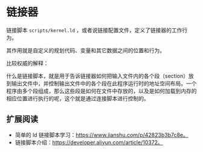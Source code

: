# 链接器

链接脚本 `scripts/kernel.ld` ，或者说链接配置文件，定义了链接器的工作行为。

其作用就是自定义的规划代码、变量和其它数据之间的位置和行为。

比较权威的解释：

什么是链接脚本，就是用于告诉链接器如何把输入文件内的各个段（section）放到输出文件中，并控制输出文件中的各个段在此程序运行时的地址空间布局。一个程序由多个段组成，那么这些段是如何在文件中存放的，以及是如何加载到内存的相应位置进行执行的呢，这个就是通过连接脚本进行控制的。

## 扩展阅读

* 简单的 ld 链接脚本学习：https://www.jianshu.com/p/42823b3b7c8e。
* 链接脚本介绍：https://developer.aliyun.com/article/10372。
